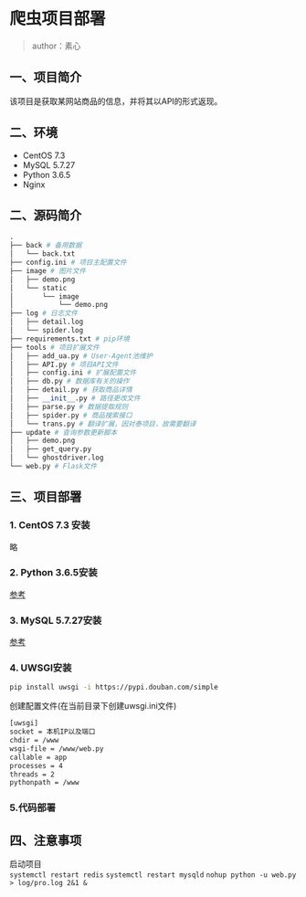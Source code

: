 # 爬虫项目部署

> author：素心

## 一、项目简介

  该项目是获取某网站商品的信息，并将其以API的形式返现。

## 二、环境

- CentOS 7.3
- MySQL 5.7.27
- Python 3.6.5
- Nginx 

## 二、源码简介

```python
.
├── back # 备用数据
│   └── back.txt
├── config.ini # 项目主配置文件
├── image # 图片文件
│   ├── demo.png
│   └── static
│       └── image
│           └── demo.png
├── log # 日志文件
│   ├── detail.log
│   └── spider.log
├── requirements.txt # pip环境
├── tools # 项目扩展文件
│   ├── add_ua.py # User-Agent池维护
│   ├── API.py # 项目API文件
│   ├── config.ini # 扩展配置文件
│   ├── db.py # 数据库有关的操作
│   ├── detail.py # 获取商品详情
│   ├── __init__.py # 路径更改文件
│   ├── parse.py # 数据提取规则
│   ├── spider.py # 商品搜索接口
│   └── trans.py # 翻译扩展，因对泰项目，故需要翻译
├── update # 查询参数更新脚本
│   ├── demo.png 
│   ├── get_query.py
│   └── ghostdriver.log
└── web.py # Flask文件
```

## 三、项目部署

### 1. CentOS 7.3 安装

略

### 2. Python 3.6.5安装

[参考]( https://www.cnblogs.com/chancey/p/9848867.html )

### 3. MySQL 5.7.27安装

[参考]( https://www.cnblogs.com/chancey/p/9848878.html )

### 4. UWSGI安装

```bash
pip install uwsgi -i https://pypi.douban.com/simple
```

创建配置文件(在当前目录下创建uwsgi.ini文件)

```bash
[uwsgi]
socket = 本机IP以及端口
chdir = /www
wsgi-file = /www/web.py
callable = app
processes = 4
threads = 2
pythonpath = /www
```

### 5.代码部署


## 四、注意事项
启动项目<br>
`systemctl restart redis`
`systemctl restart mysqld`
`nohup python -u web.py > log/pro.log 2&1 &`
